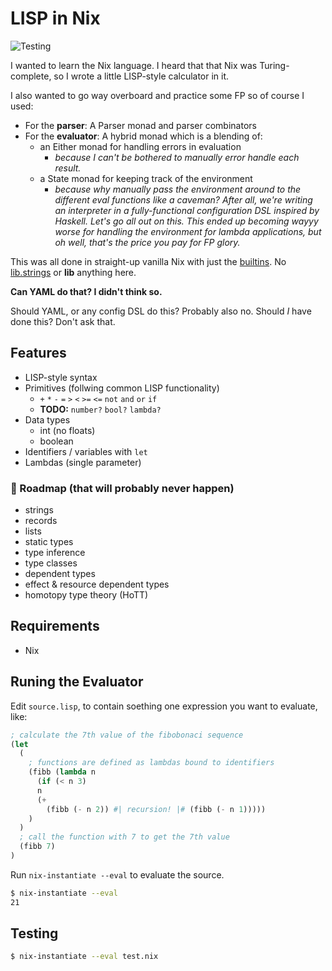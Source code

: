 # LISP in Nix

![Testing](https://github.com/adueck/lisp-in-nix/actions/workflows/testing.yaml/badge.svg)

I wanted to learn the Nix language. I heard that that Nix was Turing-complete, so I wrote a little LISP-style calculator in it.

I also wanted to go way overboard and practice some FP so of course I used:

- For the **parser**: A Parser monad and parser combinators
- For the **evaluator**: A hybrid monad which is a blending of:
  - an Either monad for handling errors in evaluation
    - *because I can't be bothered to manually error handle each result.*
  - a State monad for keeping track of the environment
    - *because why manually pass the environment around to the different eval functions like a caveman? After all, we're writing an interpreter in a fully-functional configuration DSL inspired by Haskell. Let's go all out on this. This ended up becoming wayyy worse for handling the environment for lambda applications, but oh well, that's the price you pay for FP glory.*

This was all done in straight-up vanilla Nix with just the [builtins](https://nix.dev/manual/nix/2.18/language/builtins). No [lib.strings](https://ryantm.github.io/nixpkgs/functions/library/strings/) or **lib** anything here.

**Can YAML do that? I didn't think so.**

Should YAML, or any config DSL do this? Probably also no. Should *I* have done this? Don't ask that.

## Features

- LISP-style syntax
- Primitives (follwing common LISP functionality)
    - `+` `*` `-` `=` `>` `<` `>=` `<=` `not` `and` `or` `if`
    - **TODO:** `number?` `bool?` `lambda?`
- Data types
    - int (no floats)
    - boolean
- Identifiers / variables with `let`
- Lambdas (single parameter)

### 🚧 Roadmap (that will probably never happen)

- strings
- records
- lists
- static types
- type inference
- type classes
- dependent types
- effect & resource dependent types
- homotopy type theory (HoTT)

## Requirements

- Nix

## Runing the Evaluator

Edit `source.lisp`, to contain soething one expression you want to evaluate, like:

```lisp
; calculate the 7th value of the fibobonaci sequence
(let
  (
    ; functions are defined as lambdas bound to identifiers
    (fibb (lambda n    
      (if (< n 3)
      n
      (+ 
        (fibb (- n 2)) #| recursion! |# (fibb (- n 1)))))
    )
  )
  ; call the function with 7 to get the 7th value
  (fibb 7)
)
```

Run `nix-instantiate --eval` to evaluate the source.

```bash
$ nix-instantiate --eval
21
```

## Testing

```bash
$ nix-instantiate --eval test.nix
```
